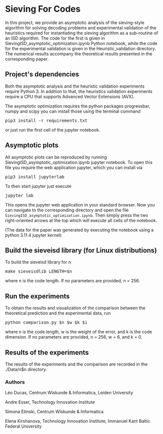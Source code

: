 # Sieving For Codes

In this project, we provide an asymptotic analysis of the sieving-style algorithm for solving decoding problems and experimental validation of the heuristics required for instantiating the sieving algorithm as a sub-routine of an ISD algorithm. The code for the first is given in  SievingISD_asymptotic_optimization.ipynb Python notebook, while the code for the experimental validation is given in the Heuristic_validation directory. The numerical results accompany the theoretical results presented in the corresponding paper.

## Project's dependencies

Both the asymptotic analysis and the heuristic validation experiments require Python 3. In addition to that, the heuristics validation experiments require a CPU that supports Advanced Vector Extensions (AVX).

The asymptotic optimization requires the python packages progressbar, numpy and scipy you can install those using the terminal command

<pre translate="no" dir="ltr" is-upgraded="">
pip3 install -r requirements.txt
</pre>

or just run the first cell of the jupyter notebook.

## Asymptotic plots

All asymptotic plots can be reproduced by running SievingISD_asymptotic_optimization.ipynb jupyter notebook. To open this
file you require the web application jupyter, which you can install via 

<pre translate="no" dir="ltr" is-upgraded="">
pip3 install jupyterlab
</pre>

To then start jupyter just execute

<pre translate="no" dir="ltr" is-upgraded="">
jupyter lab
</pre>

This opens the jupyter web application in your standard browser. Now you can navigate to the corresponding directory and 
open the file ```SievingISD_asymptotic_optimization.ipynb```. Then simply press the two right-oriented arrows at the top
which will execute all cells of the notebook. 

(The data for the paper was generated by executing the notebook using a python 3.11.4 jupyter kernel)


## Build the sieveisd library (for Linux distributions)

To build the sieveisd library for n
<pre translate="no" dir="ltr" is-upgraded="">make sieveisdlib LENGTH=$n
</pre>
where n is the code length. If no parameters are provided, n = 256.

## Run the experiments

To obtain the results and visualization of the comparison between the theoretical prediction and the experimental data, run
<pre translate="no" dir="ltr" is-upgraded="">
python comparison.py $n $w $k $i
</pre>
where n is the code length, w is the weight of the error, and k is the code dimension. If no parameters are provided, n = 256, w = 6, and k = 0.

## Results of the experiments

The results of the experiments and the comparison are recorded in the ./Data/n$n directory.

### Authors
Léo Ducas, Centrum Wiskunde & Informatica, Leiden University

Andre Esser, Technology Innovation Institute

Simona Etinski, Centrum Wiskunde & Informatica

Elena Kirshanova, Technology Innovation Institute, Immanuel Kant Baltic Federal University
